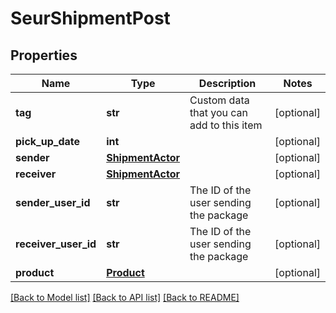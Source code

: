 # SeurShipmentPost

## Properties
Name | Type | Description | Notes
------------ | ------------- | ------------- | -------------
**tag** | **str** | Custom data that you can add to this item | [optional] 
**pick_up_date** | **int** |  | [optional] 
**sender** | [**ShipmentActor**](ShipmentActor.md) |  | [optional] 
**receiver** | [**ShipmentActor**](ShipmentActor.md) |  | [optional] 
**sender_user_id** | **str** | The ID of the user sending the package | [optional] 
**receiver_user_id** | **str** | The ID of the user sending the package | [optional] 
**product** | [**Product**](Product.md) |  | [optional] 

[[Back to Model list]](../README.md#documentation-for-models) [[Back to API list]](../README.md#documentation-for-api-endpoints) [[Back to README]](../README.md)


